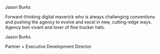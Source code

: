 Jason Burks

Forward-thinking digital maverick who is always challenging conventions and pushing the agency to evolve and excel in new, cutting-edge ways. Agency bon vivant and lover of fine trucker hats.

Jason Burks

Partner + Executive Development Director